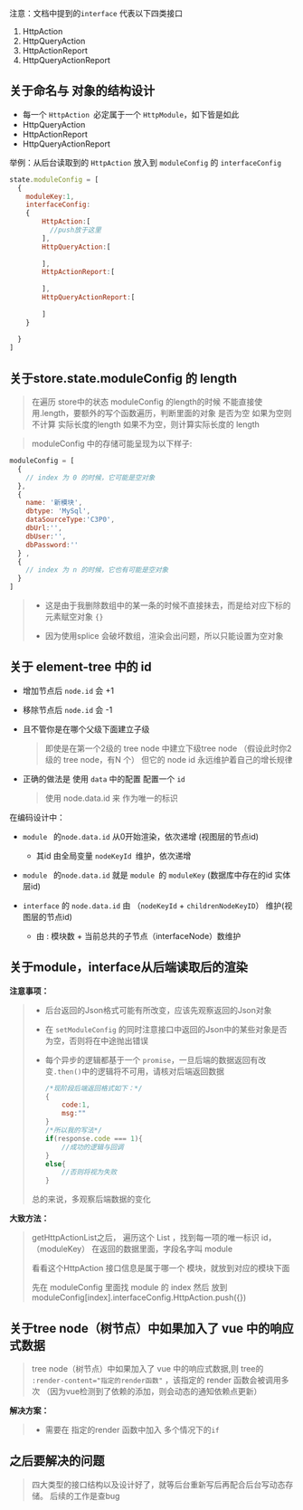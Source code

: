 注意：文档中提到的`interface` 代表以下四类接口

1. HttpAction
2. HttpQueryAction 
3. HttpActionReport
4. HttpQueryActionReport

## 关于命名与 对象的结构设计

- 每一个 `HttpAction `必定属于一个 `HttpModule`，如下皆是如此
- HttpQueryAction 
- HttpActionReport
- HttpQueryActionReport

举例：从后台读取到的 `HttpAction` 放入到 `moduleConfig` 的 `interfaceConfig `

```javascript
state.moduleConfig = [
  {
    moduleKey:1,
    interfaceConfig:
    {
        HttpAction:[
          //push放于这里
        ],
        HttpQueryAction:[
        
        ],
        HttpActionReport:[
        
        ],
        HttpQueryActionReport:[
        
        ]     
    } 
    
  }
]
```



## 关于store.state.moduleConfig 的 length

>在遍历 store中的状态 moduleConfig 的length的时候
>不能直接使用.length，要额外的写个函数遍历，判断里面的对象
>是否为空
>如果为空则不计算 实际长度的length
>如果不为空，则计算实际长度的 length

> moduleConfig 中的存储可能呈现为以下样子:

````javascript
moduleConfig = [
  {
    // index 为 0 的时候，它可能是空对象
  },
  {
    name: '新模块',
    dbtype: 'MySql',
    dataSourceType:'C3P0',
    dbUrl:'',
    dbUser:'',
    dbPassword:''
  } ,
  {
    // index 为 n 的时候，它也有可能是空对象
  } 
]
````
> - 这是由于我删除数组中的某一条的时候不直接抹去，而是给对应下标的元素赋空对象 `{}` 
>
>- 因为使用splice 会破坏数组，渲染会出问题，所以只能设置为空对象




## 关于 element-tree 中的 id

- 增加节点后 `node.id` 会 +1
- 移除节点后 `node.id` 会 -1
- 且不管你是在哪个父级下面建立子级
  >即使是在第一个2级的 tree node 中建立下级tree node
  >（假设此时你2级的 tree node，有N 个）
  >但它的 node id 永远维护着自己的增长规律
- 正确的做法是 使用 `data` 中的配置 配置一个 `id`
  
  > 使用 node.data.id 来 作为唯一的标识



在编码设计中：

- `module ` 的`node.data.id` 从0开始渲染，依次递增 (视图层的节点id)

  - 其id 由全局变量 `nodeKeyId `维护，依次递增

- `module ` 的`node.data.id` 就是 `module `的 `moduleKey` (数据库中存在的id 实体层id)

- `interface` 的  `node.data.id`  由 （`nodeKeyId`  + `childrenNodeKeyID`） 维护(视图层的节点id)

  - 由 : 模块数 + 当前总共的子节点（interfaceNode）数维护

  

## 关于module，interface从后端读取后的渲染

**注意事项：**

> - 后台返回的Json格式可能有所改变，应该先观察返回的Json对象
>
> - 在 `setModuleConfig` 的同时注意接口中返回的Json中的某些对象是否为空，否则将在中途抛出错误
>
> - 每个异步的逻辑都基于一个 `promise`，一旦后端的数据返回有改变`.then()`中的逻辑将不可用，请核对后端返回数据
>
>   ````javascript
>   /*现阶段后端返回格式如下：*/
>   {
>       code:1,
>       msg:""
>   }
>   /*所以我的写法*/
>   if(response.code === 1){
>   	//成功的逻辑与回调
>   }
>   else{
>       //否则将视为失败
>   }
>   ````
>
> 总的来说，多观察后端数据的变化

**大致方法：**

>getHttpActionList之后，
>遍历这个 List ，找到每一项的唯一标识 id，（moduleKey）
>在返回的数据里面，字段名字叫 module
>
>看看这个HttpAction 接口信息是属于哪一个 模块，就放到对应的模块下面
>
>先在 moduleConfig 里面找 module 的 index 然后
>放到 moduleConfig[index].interfaceConfig.HttpAction.push({})



## 关于tree node（树节点）中如果加入了 vue 中的响应式数据

>tree node（树节点）中如果加入了 vue 中的响应式数据,则 tree的 
>`:render-content="指定的render函数"` ，该指定的 render 函数会被调用多次
>（因为vue检测到了依赖的添加，则会动态的通知依赖点更新） 

**解决方案：**

> - 需要在 指定的render 函数中加入 多个情况下的`if`





## 之后要解决的问题
> 四大类型的接口结构以及设计好了，就等后台重新写后再配合后台写动态存储。
> 后续的工作是查bug
